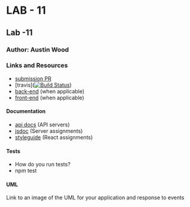 # LAB - 11

## Lab -11

### Author: Austin Wood

### Links and Resources
* [submission PR](https://github.com/austin-wood-401-advanced-javascript/lab-11/pull/2)
* [travis]([![Build Status](https://www.travis-ci.com/austin-wood-401-advanced-javascript/lab-11.svg?branch=master)](https://www.travis-ci.com/austin-wood-401-advanced-javascript/lab-11))
* [back-end](http://xyz.com) (when applicable)
* [front-end](http://xyz.com) (when applicable)

#### Documentation
* [api docs](http://xyz.com) (API servers)
* [jsdoc](http://xyz.com) (Server assignments)
* [styleguide](http://xyz.com) (React assignments)


#### Tests
* How do you run tests?
* npm test

#### UML
Link to an image of the UML for your application and response to events
